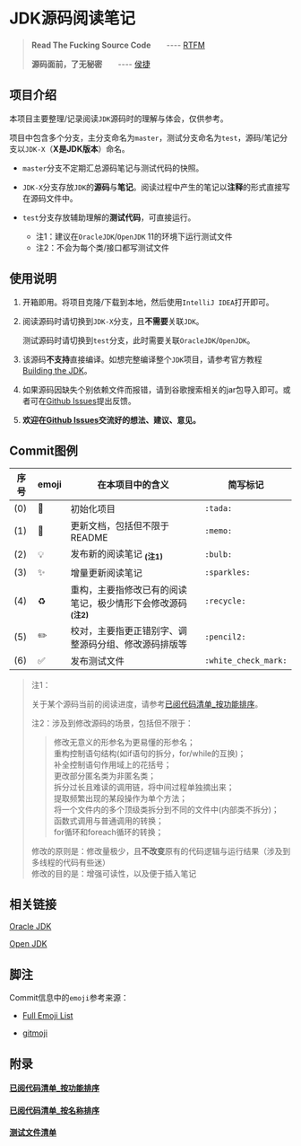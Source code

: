 # JDK源码阅读笔记

> **Read The Fucking Source Code**　　---- [RTFM](https://en.wikipedia.org/wiki/RTFM)
>     
> **源码面前，了无秘密**　　---- [侯捷](https://zh.wikipedia.org/wiki/%E4%BE%AF%E4%BF%8A%E5%82%91_%28%E4%BD%9C%E5%AE%B6%29)


## 项目介绍

本项目主要整理/记录阅读`JDK`源码时的理解与体会，仅供参考。

项目中包含多个分支，主分支命名为`master`，测试分支命名为`test`，源码/笔记分支以`JDK-X`（**X是JDK版本**）命名。

* `master`分支不定期汇总源码笔记与测试代码的快照。

* `JDK-X`分支存放`JDK`的**源码**与**笔记**。阅读过程中产生的笔记以**注释**的形式直接写在源码文件中。

* `test`分支存放辅助理解的**测试代码**，可直接运行。
  * 注1：建议在`OracleJDK`/`OpenJDK` 11的环境下运行测试文件
  * 注2：不会为每个类/接口都写测试文件


## 使用说明

1. 开箱即用。将项目克隆/下载到本地，然后使用`IntelliJ IDEA`打开即可。
    
2. 阅读源码时请切换到`JDK-X`分支，且**不需要**关联`JDK`。
    
   测试源码时请切换到`test`分支，此时需要关联`OracleJDK`/`OpenJDK`。
    
3. 该源码**不支持**直接编译。如想完整编译整个`JDK`项目，请参考官方教程[Building the JDK](https://hg.openjdk.java.net/jdk/jdk11/raw-file/tip/doc/building.html)。
    
4. 如果源码因缺失个别依赖文件而报错，请到谷歌搜索相关的jar包导入即可。或者可在[Github Issues](https://github.com/kangjianwei/LearningJDK/issues)提出反馈。
    
5. **欢迎在[Github Issues](https://github.com/kangjianwei/LearningJDK/issues)交流好的想法、建议、意见。**
    


## Commit图例

| 序号 |       emoji        |                           在本项目中的含义                            |       简写标记        |
| ---- | ------------------ | ------------------------------------------------------------------- | -------------------- |
| (0) | :tada:             | 初始化项目                                                           | `:tada:`             |
| (1) | :memo:             | 更新文档，包括但不限于README                                           | `:memo:`             |
| (2) | :bulb:             | 发布新的阅读笔记 <sub>**(注1)**</sub>                                 | `:bulb:`             |
| (3) | :sparkles:         | 增量更新阅读笔记                                                      | `:sparkles:`         |
| (4) | :recycle:          | 重构，主要指修改已有的阅读笔记，极少情形下会修改源码 <sub>**(注2)**</sub> | `:recycle:`          |
| (5) | :pencil2:          | 校对，主要指更正错别字、调整源码分组、修改源码排版等                      | `:pencil2:`          |
| (6) | :white_check_mark: | 发布测试文件                                                         | `:white_check_mark:` |
    
>    
> 注1：    
>    
> 关于某个源码当前的阅读进度，请参考[已阅代码清单_按功能排序](已阅代码清单_按功能排序.md)。    
>    
> 注2：涉及到修改源码的场景，包括但不限于：   
>    
>> 修改无意义的形参名为更易懂的形参名；        
>> 重构控制语句结构(如if语句的拆分，for/while的互换)；    
>> 补全控制语句作用域上的花括号；    
>> 更改部分匿名类为非匿名类；    
>> 拆分过长且难读的调用链，将中间过程单独摘出来；    
>> 提取频繁出现的某段操作为单个方法；     
>> 将一个文件内的多个顶级类拆分到不同的文件中(内部类不拆分)；     
>> 函数式调用与普通调用的转换；     
>> for循环和foreach循环的转换；     
>>     
>    
> 修改的原则是：修改量极少，且**不改变**原有的代码逻辑与运行结果（涉及到多线程的代码有些迷）    
> 修改的目的是：增强可读性，以及便于插入笔记
    


## 相关链接
    
[Oracle JDK](https://www.oracle.com/technetwork/java/javase/archive-139210.html)    
    
[Open JDK](https://openjdk.java.net)    
    
    
## 脚注
    
Commit信息中的`emoji`参考来源：
    
* [Full Emoji List](https://unicode.org/emoji/charts/full-emoji-list.html)   
   
* [gitmoji](https://gitmoji.carloscuesta.me/)    

## 附录
   
#### [已阅代码清单_按功能排序](已阅代码清单_按功能排序.md)    
#### [已阅代码清单_按名称排序](已阅代码清单_按名称排序.md)    
#### [测试文件清单](测试文件清单.md)    
